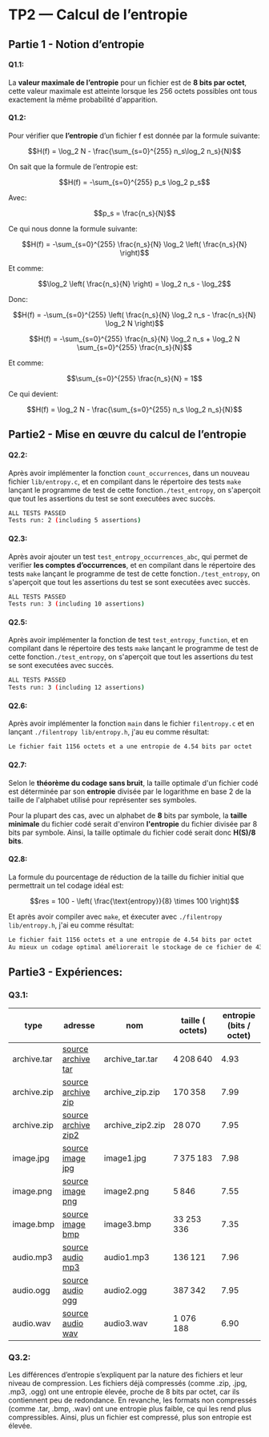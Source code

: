 # TP2 — Calcul de l’entropie

## Partie 1 - Notion d’entropie

#### Q1.1:
La **valeur maximale de l’entropie** pour un fichier est de **8 bits par octet**, cette valeur maximale est atteinte lorsque les 256 octets possibles ont tous exactement la même probabilité d'apparition.

#### Q1.2:

Pour vérifier que **l’entropie** d’un fichier f est donnée par la formule suivante:

```math
H(f) = \log_2 N - \frac{\sum_{s=0}^{255} n_s\log_2 n_s}{N}
```
On sait que la formule de l’entropie est:

```math
H(f) = -\sum_{s=0}^{255} p_s \log_2 p_s
```
Avec:
```math
p_s = \frac{n_s}{N}
```
Ce qui nous donne la formule suivante:

```math
H(f) = -\sum_{s=0}^{255} \frac{n_s}{N} \log_2 \left( \frac{n_s}{N} \right)
```
Et comme:
```math
\log_2 \left( \frac{n_s}{N} \right) = \log_2 n_s - \log_2
```
Donc:
```math
H(f) = -\sum_{s=0}^{255} \left( \frac{n_s}{N} \log_2 n_s - \frac{n_s}{N} \log_2 N \right)
```
```math
H(f) = -\sum_{s=0}^{255} \frac{n_s}{N} \log_2 n_s + \log_2 N \sum_{s=0}^{255} \frac{n_s}{N}
```
Et comme:

```math
\sum_{s=0}^{255} \frac{n_s}{N} = 1
```
Ce qui devient:

```math
H(f) = \log_2 N - \frac{\sum_{s=0}^{255} n_s \log_2 n_s}{N}
```


## Partie2 - Mise en œuvre du calcul de l’entropie

#### Q2.2:
Après avoir implémenter la fonction `count_occurrences`, dans un nouveau fichier `lib/entropy.c`, et en compilant dans le répertoire des tests `make` lançant le programme de test de cette fonction`./test_entropy`, on s'aperçoit que tout les assertions du test se sont executées avec succès.

```bash
ALL TESTS PASSED
Tests run: 2 (including 5 assertions)
```

#### Q2.3:
Après avoir ajouter un test `test_entropy_occurrences_abc`, qui permet de verifier **les comptes d’occurrences**, et en compilant dans le répertoire des tests `make` lançant le programme de test de cette fonction`./test_entropy`, on s'aperçoit que tout les assertions du test se sont executées avec succès.

```bash
ALL TESTS PASSED
Tests run: 3 (including 10 assertions)
```

#### Q2.5:
Après avoir implémenter la fonction de test `test_entropy_function`, et en compilant dans le répertoire des tests `make` lançant le programme de test de cette fonction`./test_entropy`, on s'aperçoit que tout les assertions du test se sont executées avec succès.

```bash
ALL TESTS PASSED
Tests run: 3 (including 12 assertions)
```

#### Q2.6:

Après avoir implémenter la fonction `main` dans le fichier `filentropy.c` et en lançant `./filentropy lib/entropy.h`, j'au eu comme résultat:

```bash
Le fichier fait 1156 octets et a une entropie de 4.54 bits par octet
```

#### Q2.7:

Selon le **théorème du codage sans bruit**, la taille optimale d'un fichier codé est déterminée par son **entropie** divisée par le logarithme en base 2 de la taille de l'alphabet utilisé pour représenter ses symboles. 

Pour la plupart des cas, avec un alphabet de **8** bits par symbole, la **taille minimale** du fichier codé serait d'environ **l'entropie** du fichier divisée par 8 bits par symbole. Ainsi, la taille optimale du fichier codé serait donc **H(S)/8 bits**.

#### Q2.8:

La formule du pourcentage de réduction de la taille du fichier initial que permettrait un tel codage idéal est:

```math
res = 100 - \left( \frac{\text{entropy}}{8} \times 100 \right)
```
Et après avoir compiler avec `make`, et éxecuter avec `./filentropy lib/entropy.h`, j'ai eu comme résultat:

```bash
Le fichier fait 1156 octets et a une entropie de 4.54 bits par octet
Au mieux un codage optimal améliorerait le stockage de ce fichier de 43 %
```

## Partie3 - Expériences:


### Q3.1:

|type       | adresse  |   nom    | taille ( octets)  |  entropie (bits / octet) |
|---        | ---      | ---      | ---      |---        |
|archive.tar    |   [ source archive tar ]("https://gitlab.com/bnb2002436/gitlab")     |     archive_tar.tar     |   4 208 640       |       4.93   |
|archive.zip    |   [ source archive zip ]("https://gitlab.com/mrymakr/doxy-runner")  |  archive_zip.zip      |  170 358     |   7.99       |
|  archive.zip  |  [ source archive zip2 ]("https://github.com/nashsu/FreeAskInternet")  |  archive_zip2.zip  |  28 070  |  7.95  |
| image.jpg  |  [source image jpg ]("https://commons.wikimedia.org/wiki/Main_Page#/media/File:Eucomis_kuiflelie._07-06-2023._(d.j.b).jpg")  |  image1.jpg  | 7 375 183 | 7.98 |
| image.png  |  [source image png ]("https://icon-icons.com/fr/icone/fichier-extension-png/78612")  |  image2.png  |  5 846  |  7.55  |
| image.bmp  |  [source image bmp ]("https://commons.wikimedia.org/wiki/Main_Page#/media/File:Eucomis_kuiflelie._07-06-2023._(d.j.b).jpg")  |  image3.bmp  |  33 253 336  |  7.35  |
|  audio.mp3  |  [source audio mp3 ]("https://commons.wikimedia.org/wiki/File:An_audio_recording_of_an_Australian_Raven_(Corvus_coronoides).wav")  | audio1.mp3  |136 121  |  7.96  |
|  audio.ogg  |  [source audio ogg ]("https://commons.wikimedia.org/wiki/File:Audio_H%C3%B6rbild_Grillenzirpen_-_nachts_um_3_im_F%C3%B6hrenwald_M%C3%B6dling.ogg")  |audio2.ogg  |  387 342  |  7.95  |
|  audio.wav  |  [source audio wav ]("https://commons.wikimedia.org/wiki/File:An_audio_recording_of_an_Australian_Raven_(Corvus_coronoides).wav")  |  audio3.wav  |  1 076 188  |  6.90  |

### Q3.2:

Les différences d’entropie s’expliquent par la nature des fichiers et leur niveau de compression. Les fichiers déjà compressés (comme .zip, .jpg, .mp3, .ogg) ont une entropie élevée, proche de 8 bits par octet, car ils contiennent peu de redondance. En revanche, les formats non compressés (comme .tar, .bmp, .wav) ont une entropie plus faible, ce qui les rend plus compressibles. Ainsi, plus un fichier est compressé, plus son entropie est élevée.
